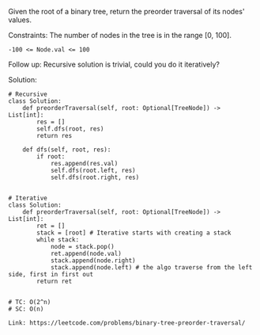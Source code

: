 Given the root of a binary tree, return the preorder traversal of its nodes' values.

Constraints:
The number of nodes in the tree is in the range [0, 100].
```
-100 <= Node.val <= 100
``` 
Follow up: Recursive solution is trivial, could you do it iteratively?

Solution:
```
# Recursive
class Solution:
    def preorderTraversal(self, root: Optional[TreeNode]) -> List[int]:
        res = []
        self.dfs(root, res)
        return res
        
    def dfs(self, root, res):
        if root:
            res.append(res.val)
            self.dfs(root.left, res)
            self.dfs(root.right, res)
            

# Iterative
class Solution:
    def preorderTraversal(self, root: Optional[TreeNode]) -> List[int]:
        ret = []
        stack = [root] # Iterative starts with creating a stack
        while stack:
            node = stack.pop()
            ret.append(node.val)
            stack.append(node.right)
            stack.append(node.left) # the algo traverse from the left side, first in first out
        return ret
            
        
# TC: O(2^n)
# SC: O(n)
```
```
Link: https://leetcode.com/problems/binary-tree-preorder-traversal/
```
